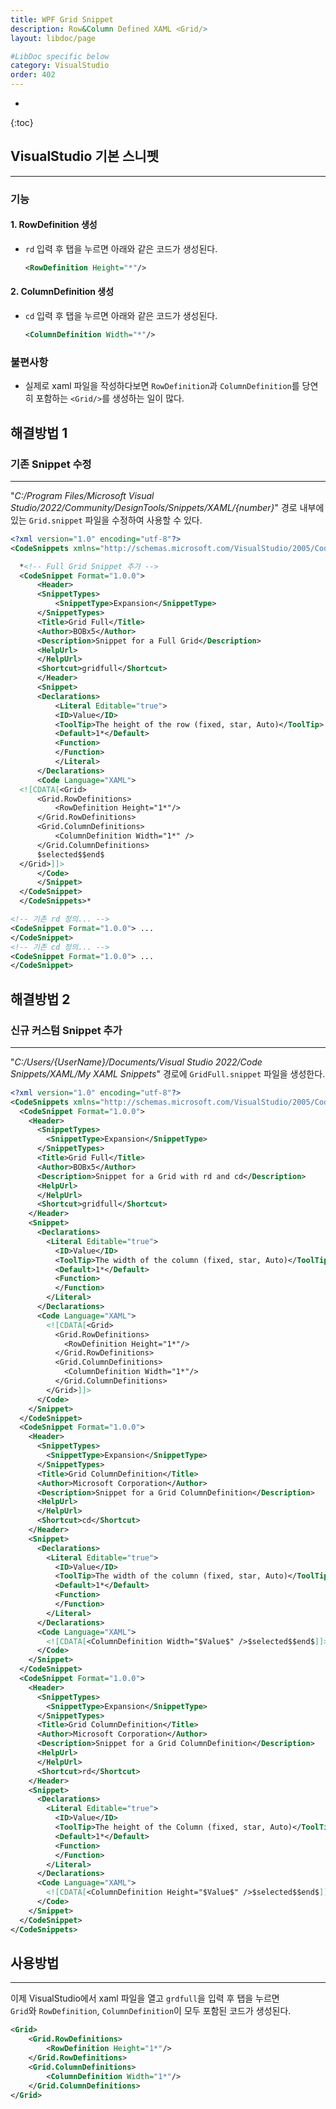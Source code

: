 ```yaml
---
title: WPF Grid Snippet
description: Row&Column Defined XAML <Grid/>
layout: libdoc/page

#LibDoc specific below
category: VisualStudio
order: 402
---
```

* 
{:toc}

## VisualStudio 기본 스니펫

---

### 기능

#### 1. RowDefinition 생성

* `rd` 입력 후 탭을 누르면 아래와 같은 코드가 생성된다.

    ```xml
    <RowDefinition Height="*"/>
    ```

#### 2. ColumnDefinition 생성

* `cd` 입력 후 탭을 누르면 아래와 같은 코드가 생성된다.

    ```xml
    <ColumnDefinition Width="*"/>
    ```

### 불편사항
* 실제로 xaml 파일을 작성하다보면 `RowDefinition`과 `ColumnDefinition`를 당연히 포함하는 `<Grid/>`를 생성하는 일이 많다.


## 해결방법 1
### 기존 Snippet 수정
---

"*C:/Program Files/Microsoft Visual Studio/2022/Community/DesignTools/Snippets/XAML/{number}*" 경로 내부에 있는 `Grid.snippet` 파일을 수정하여 사용할 수 있다.

```xml
<?xml version="1.0" encoding="utf-8"?>
<CodeSnippets xmlns="http://schemas.microsoft.com/VisualStudio/2005/CodeSnippet">

  *<!-- Full Grid Snippet 추가 -->
  <CodeSnippet Format="1.0.0">
      <Header>
      <SnippetTypes>
          <SnippetType>Expansion</SnippetType>
      </SnippetTypes>
      <Title>Grid Full</Title>
      <Author>BOBx5</Author>
      <Description>Snippet for a Full Grid</Description>
      <HelpUrl>
      </HelpUrl>
      <Shortcut>gridfull</Shortcut>
      </Header>
      <Snippet>
      <Declarations>
          <Literal Editable="true">
          <ID>Value</ID>
          <ToolTip>The height of the row (fixed, star, Auto)</ToolTip>
          <Default>1*</Default>
          <Function>
          </Function>
          </Literal>
      </Declarations>
      <Code Language="XAML">
  <![CDATA[<Grid>
      <Grid.RowDefinitions>
          <RowDefinition Height="1*"/>
      </Grid.RowDefinitions>
      <Grid.ColumnDefinitions>
          <ColumnDefinition Width="1*" />
      </Grid.ColumnDefinitions>
      $selected$$end$
  </Grid>]]>
      </Code>
      </Snippet>
  </CodeSnippet>
  </CodeSnippets>*

<!-- 기존 rd 정의... -->
<CodeSnippet Format="1.0.0"> ...
</CodeSnippet>
<!-- 기존 cd 정의... -->
<CodeSnippet Format="1.0.0"> ...
</CodeSnippet>
```


## 해결방법 2
### 신규 커스텀 Snippet 추가
---

"*C:/Users/{UserName}/Documents/Visual Studio 2022/Code Snippets/XAML/My XAML Snippets*" 경로에 `GridFull.snippet` 파일을 생성한다.

```xml
<?xml version="1.0" encoding="utf-8"?>
<CodeSnippets xmlns="http://schemas.microsoft.com/VisualStudio/2005/CodeSnippet">
  <CodeSnippet Format="1.0.0">
    <Header>
      <SnippetTypes>
        <SnippetType>Expansion</SnippetType>
      </SnippetTypes>
      <Title>Grid Full</Title>
      <Author>BOBx5</Author>
      <Description>Snippet for a Grid with rd and cd</Description>
      <HelpUrl>
      </HelpUrl>
      <Shortcut>gridfull</Shortcut>
    </Header>
    <Snippet>
      <Declarations>
        <Literal Editable="true">
          <ID>Value</ID>
          <ToolTip>The width of the column (fixed, star, Auto)</ToolTip>
          <Default>1*</Default>
          <Function>
          </Function>
        </Literal>
      </Declarations>
      <Code Language="XAML">
        <![CDATA[<Grid>
          <Grid.RowDefinitions>
            <RowDefinition Height="1*"/>
          </Grid.RowDefinitions>
          <Grid.ColumnDefinitions>
            <ColumnDefinition Width="1*"/>
          </Grid.ColumnDefinitions>
        </Grid>]]>
      </Code>
    </Snippet>
  </CodeSnippet>
  <CodeSnippet Format="1.0.0">
    <Header>
      <SnippetTypes>
        <SnippetType>Expansion</SnippetType>
      </SnippetTypes>
      <Title>Grid ColumnDefinition</Title>
      <Author>Microsoft Corporation</Author>
      <Description>Snippet for a Grid ColumnDefinition</Description>
      <HelpUrl>
      </HelpUrl>
      <Shortcut>cd</Shortcut>
    </Header>
    <Snippet>
      <Declarations>
        <Literal Editable="true">
          <ID>Value</ID>
          <ToolTip>The width of the column (fixed, star, Auto)</ToolTip>
          <Default>1*</Default>
          <Function>
          </Function>
        </Literal>
      </Declarations>
      <Code Language="XAML">
        <![CDATA[<ColumnDefinition Width="$Value$" />$selected$$end$]]>
      </Code>
    </Snippet>
  </CodeSnippet>
  <CodeSnippet Format="1.0.0">
    <Header>
      <SnippetTypes>
        <SnippetType>Expansion</SnippetType>
      </SnippetTypes>
      <Title>Grid ColumnDefinition</Title>
      <Author>Microsoft Corporation</Author>
      <Description>Snippet for a Grid ColumnDefinition</Description>
      <HelpUrl>
      </HelpUrl>
      <Shortcut>rd</Shortcut>
    </Header>
    <Snippet>
      <Declarations>
        <Literal Editable="true">
          <ID>Value</ID>
          <ToolTip>The height of the Column (fixed, star, Auto)</ToolTip>
          <Default>1*</Default>
          <Function>
          </Function>
        </Literal>
      </Declarations>
      <Code Language="XAML">
        <![CDATA[<ColumnDefinition Height="$Value$" />$selected$$end$]]>
      </Code>
    </Snippet>
  </CodeSnippet>
</CodeSnippets>
```

## 사용방법
---
이제 VisualStudio에서 xaml 파일을 열고 `grdfull`을 입력 후 탭을 누르면<br/> `Grid`와 `RowDefinition`, `ColumnDefinition`이 모두 포함된 코드가 생성된다.

```xml
<Grid>
    <Grid.RowDefinitions>
        <RowDefinition Height="1*"/>
    </Grid.RowDefinitions>
    <Grid.ColumnDefinitions>
        <ColumnDefinition Width="1*"/>
    </Grid.ColumnDefinitions>
</Grid>
```